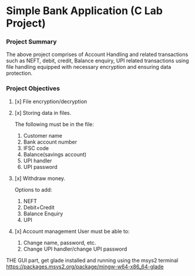 # Simple Bank Application (C Lab Project)

### Project Summary

The above project comprises of Account Handling and related transactions such as NEFT, debit, credit, Balance enquiry, UPI related transactions using file handling equipped with necessary encryption and ensuring data protection.

### Project Objectives

1. [x] File encryption/decryption 

2. [x] Storing data in files.

   The following must be in the file:
   
   1. Customer name
   2. Bank account number
   3. IFSC code
   4. Balance(savings account)
   5. UPI handler
   6. UPI password


3. [x] Withdraw money. 

   Options to add:
   
   1. NEFT
   2. Debit+Credit
   3. Balance Enquiry
   4. UPI


4. [x] Account management
   User must be able to:
   1. Change name, password, etc.
   2. Change UPI handler/change UPI password

THE GUI part, get glade installed and running using the msys2 terminal
https://packages.msys2.org/package/mingw-w64-x86_64-glade
